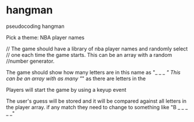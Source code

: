 # hangman

pseudocoding hangman

Pick a theme: NBA player names

// The game should have a library of nba player names and randomly select // one each time the game starts. This can be an array with a random //number generator.

The game should show how many letters are in this name as "_ _ _ _" This can be an array with as many "_" as there are letters in the 

Players will start the game by using a keyup event

The user's guess will be stored and it will be compared against all letters in the player array. if any match they need to change to something like "B _ _ _ _ _"





